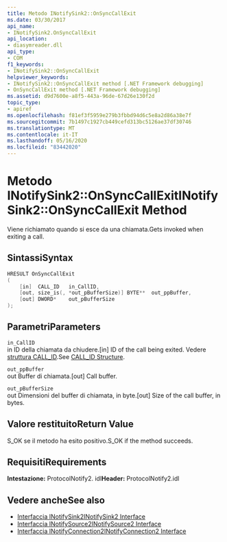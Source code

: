 ```yaml
---
title: Metodo INotifySink2::OnSyncCallExit
ms.date: 03/30/2017
api_name:
- INotifySink2.OnSyncCallExit
api_location:
- diasymreader.dll
api_type:
- COM
f1_keywords:
- INotifySink2::OnSyncCallExit
helpviewer_keywords:
- INotifySink2::OnSyncCallExit method [.NET Framework debugging]
- OnSyncCallExit method [.NET Framework debugging]
ms.assetid: d9d7600e-a8f5-443a-96de-67d26e130f2d
topic_type:
- apiref
ms.openlocfilehash: f81ef3f5959e279b3fbbd94d6c5e8a2d86a38e7f
ms.sourcegitcommit: 7b1497c1927cb449cefd313bc5126ae37df30746
ms.translationtype: MT
ms.contentlocale: it-IT
ms.lasthandoff: 05/16/2020
ms.locfileid: "83442020"
---
```

# <a name="inotifysink2onsynccallexit-method"></a><span data-ttu-id="84e74-102">Metodo INotifySink2::OnSyncCallExit</span><span class="sxs-lookup"><span data-stu-id="84e74-102">INotifySink2::OnSyncCallExit Method</span></span>
<span data-ttu-id="84e74-103">Viene richiamato quando si esce da una chiamata.</span><span class="sxs-lookup"><span data-stu-id="84e74-103">Gets invoked when exiting a call.</span></span>  
  
## <a name="syntax"></a><span data-ttu-id="84e74-104">Sintassi</span><span class="sxs-lookup"><span data-stu-id="84e74-104">Syntax</span></span>  
  
```cpp  
HRESULT OnSyncCallExit  
(  
    [in]  CALL_ID   in_CallID,  
    [out, size_is(, *out_pBufferSize)] BYTE**  out_ppBuffer,  
    [out] DWORD*    out_pBufferSize  
);  
```  
  
## <a name="parameters"></a><span data-ttu-id="84e74-105">Parametri</span><span class="sxs-lookup"><span data-stu-id="84e74-105">Parameters</span></span>  
 `in_CallID`  
 <span data-ttu-id="84e74-106">in ID della chiamata da chiudere.</span><span class="sxs-lookup"><span data-stu-id="84e74-106">[in] ID of the call being exited.</span></span> <span data-ttu-id="84e74-107">Vedere [struttura CALL_ID](call-id-structure.md).</span><span class="sxs-lookup"><span data-stu-id="84e74-107">See [CALL_ID Structure](call-id-structure.md).</span></span>  
  
 `out_ppBuffer`  
 <span data-ttu-id="84e74-108">out Buffer di chiamata.</span><span class="sxs-lookup"><span data-stu-id="84e74-108">[out] Call buffer.</span></span>  
  
 `out_pBufferSize`  
 <span data-ttu-id="84e74-109">out Dimensioni del buffer di chiamata, in byte.</span><span class="sxs-lookup"><span data-stu-id="84e74-109">[out] Size of the call buffer, in bytes.</span></span>  
  
## <a name="return-value"></a><span data-ttu-id="84e74-110">Valore restituito</span><span class="sxs-lookup"><span data-stu-id="84e74-110">Return Value</span></span>  
 <span data-ttu-id="84e74-111">S_OK se il metodo ha esito positivo.</span><span class="sxs-lookup"><span data-stu-id="84e74-111">S_OK if the method succeeds.</span></span>  
  
## <a name="requirements"></a><span data-ttu-id="84e74-112">Requisiti</span><span class="sxs-lookup"><span data-stu-id="84e74-112">Requirements</span></span>  
 <span data-ttu-id="84e74-113">**Intestazione:** ProtocolNotify2. idl</span><span class="sxs-lookup"><span data-stu-id="84e74-113">**Header:** ProtocolNotify2.idl</span></span>  
  
## <a name="see-also"></a><span data-ttu-id="84e74-114">Vedere anche</span><span class="sxs-lookup"><span data-stu-id="84e74-114">See also</span></span>

- [<span data-ttu-id="84e74-115">Interfaccia INotifySink2</span><span class="sxs-lookup"><span data-stu-id="84e74-115">INotifySink2 Interface</span></span>](inotifysink2-interface.md)
- [<span data-ttu-id="84e74-116">Interfaccia INotifySource2</span><span class="sxs-lookup"><span data-stu-id="84e74-116">INotifySource2 Interface</span></span>](inotifysource2-interface.md)
- [<span data-ttu-id="84e74-117">Interfaccia INotifyConnection2</span><span class="sxs-lookup"><span data-stu-id="84e74-117">INotifyConnection2 Interface</span></span>](inotifyconnection2-interface.md)
